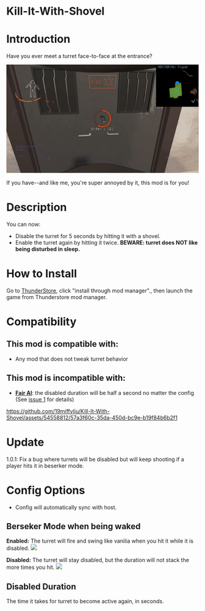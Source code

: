 # Kill-It-With-Shovel

# Introduction

Have you ever meet a turret face-to-face at the entrance?

![](https://github.com/19miffyliu/Kill-It-With-Shovel/blob/main/asset/gif/CommonScenario.gif)

If you have--and like me, you're super annoyed by it, this mod is for you! 

# Description
You can now:
- Disable the turret for 5 seconds by hitting it with a shovel.
- Enable the turret again by hitting it twice.  **BEWARE: turret does NOT like being disturbed in sleep.**

# How to Install
Go to [ThunderStore](https://thunderstore.io/c/lethal-company/p/MiffyL/Kill_It_With_Shovel/), click "install through mod manager"., then launch the game from Thunderstore mod manager.


# Compatibility
## This mod is compatible with:
- Any mod that does not tweak turret behavior


## This mod is incompatible with:
- [**Fair AI**](https://thunderstore.io/c/lethal-company/p/TheFluff/FairAI/): the disabled duration will be half a second no matter the config (See [issue 1](https://github.com/19miffyliu/Kill-It-With-Shovel/issues/1) for details)



https://github.com/19miffyliu/Kill-It-With-Shovel/assets/54558812/57a3f60c-35da-450d-bc9e-b19f84b6b2f1




# Update

1.0.1: Fix a bug where turrets will be disabled but will keep shooting if a player hits it in beserker mode.


# Config Options

- Config will automatically sync with host.

## Berseker Mode when being waked

**Enabled:** The turret will fire and swing like vanilia when you hit it while it is disabled.
![](https://github.com/19miffyliu/Kill-It-With-Shovel/blob/main/asset/gif/YesBersekerMode.gif)

**Disabled:** The turret will stay disabled, but the duration will not stack the more times you hit.
![](https://github.com/19miffyliu/Kill-It-With-Shovel/blob/main/asset/gif/NoBersekerMode.gif)


## Disabled Duration

The time it takes for turret to become active again, in seconds.

